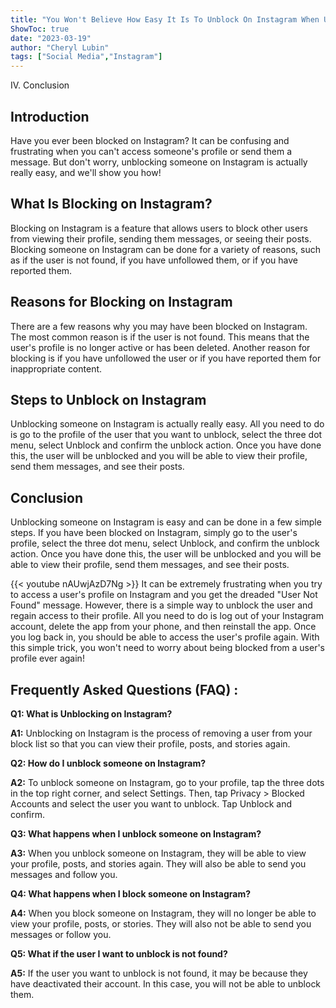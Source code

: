 ```yaml
---
title: "You Won't Believe How Easy It Is To Unblock On Instagram When User Not Found!"
ShowToc: true 
date: "2023-03-19"
author: "Cheryl Lubin" 
tags: ["Social Media","Instagram"]
---
```

IV. Conclusion

## Introduction

Have you ever been blocked on Instagram? It can be confusing and frustrating when you can't access someone's profile or send them a message. But don't worry, unblocking someone on Instagram is actually really easy, and we'll show you how!

## What Is Blocking on Instagram?

Blocking on Instagram is a feature that allows users to block other users from viewing their profile, sending them messages, or seeing their posts. Blocking someone on Instagram can be done for a variety of reasons, such as if the user is not found, if you have unfollowed them, or if you have reported them.

## Reasons for Blocking on Instagram

There are a few reasons why you may have been blocked on Instagram. The most common reason is if the user is not found. This means that the user's profile is no longer active or has been deleted. Another reason for blocking is if you have unfollowed the user or if you have reported them for inappropriate content.

## Steps to Unblock on Instagram

Unblocking someone on Instagram is actually really easy. All you need to do is go to the profile of the user that you want to unblock, select the three dot menu, select Unblock and confirm the unblock action. Once you have done this, the user will be unblocked and you will be able to view their profile, send them messages, and see their posts.

## Conclusion

Unblocking someone on Instagram is easy and can be done in a few simple steps. If you have been blocked on Instagram, simply go to the user's profile, select the three dot menu, select Unblock, and confirm the unblock action. Once you have done this, the user will be unblocked and you will be able to view their profile, send them messages, and see their posts.

{{< youtube nAUwjAzD7Ng >}} 
It can be extremely frustrating when you try to access a user's profile on Instagram and you get the dreaded "User Not Found" message. However, there is a simple way to unblock the user and regain access to their profile. All you need to do is log out of your Instagram account, delete the app from your phone, and then reinstall the app. Once you log back in, you should be able to access the user's profile again. With this simple trick, you won't need to worry about being blocked from a user's profile ever again!

## Frequently Asked Questions (FAQ) :
**Q1: What is Unblocking on Instagram?**

**A1:** Unblocking on Instagram is the process of removing a user from your block list so that you can view their profile, posts, and stories again. 

**Q2: How do I unblock someone on Instagram?**

**A2:** To unblock someone on Instagram, go to your profile, tap the three dots in the top right corner, and select Settings. Then, tap Privacy > Blocked Accounts and select the user you want to unblock. Tap Unblock and confirm.

**Q3: What happens when I unblock someone on Instagram?**

**A3:** When you unblock someone on Instagram, they will be able to view your profile, posts, and stories again. They will also be able to send you messages and follow you.

**Q4: What happens when I block someone on Instagram?**

**A4:** When you block someone on Instagram, they will no longer be able to view your profile, posts, or stories. They will also not be able to send you messages or follow you.

**Q5: What if the user I want to unblock is not found?**

**A5:** If the user you want to unblock is not found, it may be because they have deactivated their account. In this case, you will not be able to unblock them.


